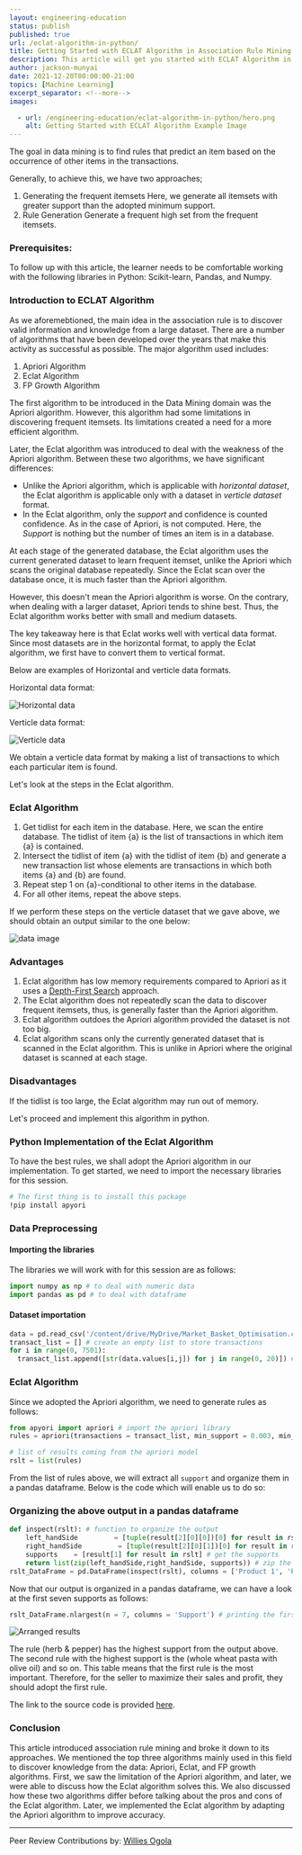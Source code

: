 ```yaml
---
layout: engineering-education
status: publish
published: true
url: /eclat-algorithm-in-python/
title: Getting Started with ECLAT Algorithm in Association Rule Mining
description: This article will get you started with ECLAT Algorithm in Association Rule Mining.
author: jackson-munyai
date: 2021-12-20T00:00:00-21:00
topics: [Machine Learning]
excerpt_separator: <!--more-->
images:

  - url: /engineering-education/eclat-algorithm-in-python/hero.png 
    alt: Getting Started with ECLAT Algorithm Example Image
---
```

The goal in data mining is to find rules that predict an item based on the occurrence of other items in the transactions.
<!--more-->

Generally, to achieve this, we have two approaches;
1. Generating the frequent itemsets
Here, we generate all itemsets with greater support than the adopted minimum support.
2. Rule Generation
Generate a frequent high set from the frequent itemsets.

### Prerequisites:
To follow up with this article, the learner needs to be comfortable working with the following libraries in Python: Scikit-learn, Pandas, and Numpy.

### Introduction to ECLAT Algorithm
As we aforemebtioned, the main idea in the association rule is to discover valid information and knowledge from a large dataset. There are a number of algorithms that have been developed over the years that make this activity as successful as possible. The major algorithm used includes:

1. Apriori Algorithm
2. Eclat Algorithm
3. FP Growth Algorithm

The first algorithm to be introduced in the Data Mining domain was the Apriori algorithm. However, this algorithm had some limitations in discovering frequent itemsets. Its limitations created a need for a more efficient algorithm.

Later, the Eclat algorithm was introduced to deal with the weakness of the Apriori algorithm. Between these two algorithms, we have significant differences:
- Unlike the Apriori algorithm, which is applicable with *horizontal dataset*, the Eclat algorithm is applicable only with a dataset in *verticle dataset* format.
- In the Eclat algorithm, only the *support* and confidence is counted confidence. As in the case of Apriori, is not computed. Here, the *Support* is nothing but the number of times an item is in a database.

At each stage of the generated database, the Eclat algorithm uses the current generated dataset to learn frequent itemset, unlike the Apriori which scans the original database repeatedly. Since the Eclat scan over the database once, it is much faster than the Apriori algorithm.

However, this doesn't mean the Apriori algorithm is worse. On the contrary, when dealing with a larger dataset, Apriori tends to shine best. Thus, the Eclat algorithm works better with small and medium datasets.

The key takeaway here is that Eclat works well with vertical data format. Since most datasets are in the horizontal format, to apply the Eclat algorithm, we first have to convert them to vertical format.

Below are examples of Horizontal and verticle data formats.

Horizontal data format:

![Horizontal data](/engineering-education/eclat-algorithm-in-python/horizontal.png)

Verticle data format:

![Verticle data](/engineering-education/eclat-algorithm-in-python/verticle-format.png)

We obtain a verticle data format by making a list of transactions to which each particular item is found.

Let's look at the steps in the Eclat algorithm.

### Eclat Algorithm
1. Get tidlist for each item in the database.
 Here, we scan the entire database. The tidlist of item {a} is the list of transactions in which item {a} is contained.
2. Intersect the tidlist of item {a} with the tidlist of item {b} and generate a new transaction list whose elements are transactions in which both items {a} and {b} are found.
3. Repeat step 1 on {a}-conditional to other items in the database.
4. For all other items, repeat the above steps.

If we perform these steps on the verticle dataset that we gave above, we should obtain an output similar to the one below:

![data image](/engineering-education/eclat-algorithm-in-python/tid-set.png)


### Advantages
1. Eclat algorithm has low memory requirements compared to Apriori as it uses a [Depth-First Search](https://en.wikipedia.org/wiki/Depth-first_search#:~:text=Depth%2Dfirst%20search%20(DFS),along%20each%20branch%20before%20backtracking) approach.
2. The Eclat algorithm does not repeatedly scan the data to discover frequent itemsets, thus, is generally faster than the Apriori algorithm.
3. Eclat algorithm outdoes the Apriori algorithm provided the dataset is not too big. 
4. Eclat algorithm scans only the currently generated dataset that is scanned in the Eclat algorithm. This is unlike in Apriori where the original dataset is scanned at each stage.

### Disadvantages
If the tidlist is too large, the Eclat algorithm may run out of memory.

Let's proceed and implement this algorithm in python.

### Python Implementation of the Eclat Algorithm
To have the best rules, we shall adopt the Apriori algorithm in our implementation. To get started, we need to import the necessary libraries for this session.

```bash
# The first thing is to install this package
!pip install apyori
```
### Data Preprocessing
#### Importing the libraries
The libraries we will work with for this session are as follows:

```python
import numpy as np # to deal with numeric data
import pandas as pd # to deal with dataframe
```
#### Dataset importation

```python
data = pd.read_csv('/content/drive/MyDrive/Market_Basket_Optimisation.csv', header = None) # read dataset
transact_list = [] # create an empty list to store transactions
for i in range(0, 7501):
  transact_list.append([str(data.values[i,j]) for j in range(0, 20)]) # add the transactions to the above created

```
### Eclat Algorithm
Since we adopted the Apriori algorithm, we need to generate rules as follows:

```python
from apyori import apriori # import the apriori library
rules = apriori(transactions = transact_list, min_support = 0.003, min_confidence = 0.2, min_lift = 3, min_length = 2, max_length = 2) # generate rules

# list of results coming from the apriori model
rslt = list(rules)
```

From the list of rules above, we will extract all `support` and organize them in a pandas dataframe. Below is the code which will enable us to do so:

### Organizing the above output in a pandas dataframe
```python
def inspect(rslt): # function to organize the output
    left_handSide         = [tuple(result[2][0][0])[0] for result in rslt] # get the left hand side of the rules
    right_handSide         = [tuple(result[2][0][1])[0] for result in rslt] # get the right hand side of the rules
    supports    = [result[1] for result in rslt] # get the supports
    return list(zip(left_handSide,right_handSide, supports)) # zip the above three lists together
rslt_DataFrame = pd.DataFrame(inspect(rslt), columns = ['Product 1', 'Product 2', 'Support']) # create a pandas dataframe

```
Now that our output is organized in a pandas dataframe, we can have a look at the first seven supports as follows:

```python
rslt_DataFrame.nlargest(n = 7, columns = 'Support') # printing the first 7 supports

```
![Arranged results](/engineering-education/eclat-algorithm-in-python/supports.png)
 
The rule (herb & pepper) has the highest support from the output above. The second rule with the highest support is the (whole wheat pasta with olive oil) and so on. This table means that the first rule is the most important. Therefore, for the seller to maximize their sales and profit, they should adopt the first rule.

The link to the source code is provided [here](https://github.com/jacksonjate1/files/blob/main/eclat_algorithm.ipynb).

### Conclusion
This article introduced association rule mining and broke it down to its approaches. We mentioned the top three algorithms mainly used in this field to discover knowledge from the data: Apriori, Eclat, and FP growth algorithms. First, we saw the limitation of the Apriori algorithm, and later, we were able to discuss how the Eclat algorithm solves this. We also discussed how these two algorithms differ before talking about the pros and cons of the Eclat algorithm. Later, we implemented the Eclat algorithm by adapting the Apriori algorithm to improve accuracy.

---
Peer Review Contributions by: [Willies Ogola](/engineering-education/authors/willies-ogola/)
